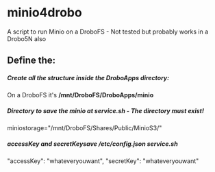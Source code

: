 # minio4drobo
A script to run Minio on a DroboFS - Not tested but probably works in a Drobo5N also

## Define the:

##### Create all the structure inside the DroboApps directory:
On a DroboFS it's **/mnt/DroboFS/DroboApps/minio**

##### Directory to save the minio at service.sh - The directory must exist!
miniostorage="/mnt/DroboFS/Shares/Public/MinioS3/"

##### accessKey and secretKeysave /etc/config.json service.sh
"accessKey": "whateveryouwant",
"secretKey": "whateveryouwant"
